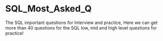 # SQL_Most_Asked_Q
The SQL important questions for Interview and practice, Here we can get more than 40 questions for the SQL low, mid and high level questions for practice!
